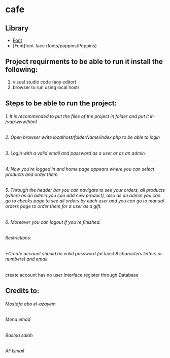 # cafe
## Library

  * [Font](fontawesomefx-8.9.jar)
  * [Font]font-face (fonts/poppins/Poppins)
  
  
## **Project requirments to be able to run it install the following:**
1. visual studio code (any editor)
2. browser to run using local host/

## **Steps to be able to run the project:**
###### 1. It is recommended to put the files of the project in folder and put it in /var/www/html
###### 2. Open browser write localhost/folderName/index.php to be able to login 
###### 3. Login with a valid email and password as a user or as an admin.
###### 4. Now you're logged in and home page appears where you can select products and order them.
###### 5. Through the header bar you can navigate to see your orders, all products (where as an admin you can add new product), also as an admin you can  go to checks page to see all orders by each user and you can go to  manual orders page to order them for a user as a gift. 
###### 6. Moreover you can logout if you're finished.


 ###### Restrictions:
###### \*Create account should  be valid password (at least 8 characters letters or numbers) and email 
create account has no user Interface register through Database


## **Credits to:**
###### Mostafa abo el-azayem
###### Mena emad
###### Basma salah
###### Ali Ismail

